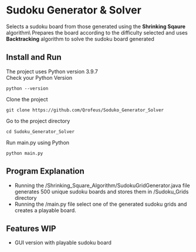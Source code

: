 
# Sudoku Generator & Solver

Selects a sudoku board from those generated using the **Shrinking Sqaure** algorithm\ 
Prepares the board according to the difficulty selected and uses **Backtracking** algorithm to solve the sudoku board generated

## Install and Run

The project uses Python version 3.9.7\
Check your Python Version
```commandline
python --version
```

Clone the project
```commandline
git clone https://github.com/Qrofeus/Soduko_Generator_Solver
```
Go to the project directory
```commandline
cd Sudoku_Generator_Solver
```
Run main.py using Python
```commandline
python main.py
```

## Program Explanation

- Running the /Shrinking_Square_Algorithm/SudokuGridGenerator.java file generates 500 unique sudoku boards and stores them in /Sudoku_Grids directory
- Running the /main.py file select one of the generated sudoku grids and creates a playable board.

## Features WIP

- GUI version with playable sudoku board
